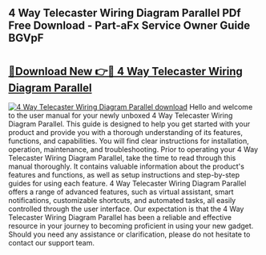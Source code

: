 ## 4 Way Telecaster Wiring Diagram Parallel PDf Free Download - Part-aFx Service Owner Guide BGVpF

# <h2><a href="http://dfs3bs.blite.top/?on=4+Way+Telecaster+Wiring+Diagram+Parallel">🔗Download New 👉🔴 4 Way Telecaster Wiring Diagram Parallel</a></h2>

[![4 Way Telecaster Wiring Diagram Parallel download](https://i.imgur.com/lujVjoI.png)](http://dfs3bs.blite.top/?on=4+Way+Telecaster+Wiring+Diagram+Parallel)
Hello and welcome to the user manual for your newly unboxed 4 Way Telecaster Wiring Diagram Parallel. This guide is designed to help you get started with your product and provide you with a thorough understanding of its features, functions, and capabilities. You will find clear instructions for installation, operation, maintenance, and troubleshooting. Prior to operating your 4 Way Telecaster Wiring Diagram Parallel, take the time to read through this manual thoroughly. It contains valuable information about the product's features and functions, as well as setup instructions and step-by-step guides for using each feature. 4 Way Telecaster Wiring Diagram Parallel offers a range of advanced features, such as virtual assistant, smart notifications, customizable shortcuts, and automated tasks, all easily controlled through the user interface. Our expectation is that the 4 Way Telecaster Wiring Diagram Parallel has been a reliable and effective resource in your journey to becoming proficient in using your new gadget. Should you need any assistance or clarification, please do not hesitate to contact our support team.
